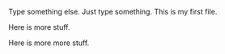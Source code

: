 Type something else. Just type something. This is my first file.

Here is more stuff.

Here is more more stuff. 
